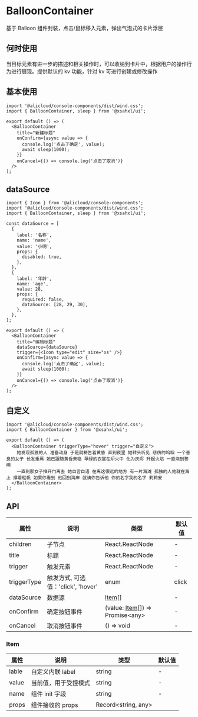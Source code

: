 # BalloonContainer

基于 Balloon 组件封装，点击/鼠标移入元素，弹出气泡式的卡片浮层

## 何时使用

当目标元素有进一步的描述和相关操作时，可以收纳到卡片中，根据用户的操作行为进行展现。提供默认的 kv 功能，针对 kv 可进行创建或修改操作

## 基本使用

```tsx
import '@alicloud/console-components/dist/wind.css';
import { BalloonContainer, sleep } from '@xsahxl/ui';

export default () => (
  <BalloonContainer
    title="新建标题"
    onConfirm={async value => {
      console.log('点击了确定', value);
      await sleep(1000);
    }}
    onCancel={() => console.log('点击了取消')}
  />
);
```

## dataSource

```tsx
import { Icon } from '@alicloud/console-components';
import '@alicloud/console-components/dist/wind.css';
import { BalloonContainer, sleep } from '@xsahxl/ui';

const dataSource = [
  {
    label: '名称',
    name: 'name',
    value: '小明',
    props: {
      disabled: true,
    },
  },
  {
    label: '年龄',
    name: 'age',
    value: 28,
    props: {
      required: false,
      dataSource: [28, 29, 30],
    },
  },
];

export default () => (
  <BalloonContainer
    title="编辑标题"
    dataSource={dataSource}
    trigger={<Icon type="edit" size="xs" />}
    onConfirm={async value => {
      console.log('点击了确定', value);
      await sleep(1000);
    }}
    onCancel={() => console.log('点击了取消')}
  />
);
```

## 自定义

```tsx
import '@alicloud/console-components/dist/wind.css';
import { BalloonContainer } from '@xsahxl/ui';

export default () => (
  <BalloonContainer triggerType="hover" trigger="自定义">
    她发现孤独的人 准备动身 于是就祷告着黄昏 直到夜里 她转头听见 悲伤的呜咽 一个善良的女子 长发垂肩 她已跟随黄昏来临 翠绿的衣裳在炉火中 化为灰烬 升起火焰 一直烧到黎明
    一直到那女子推开门离去 她自言自语 在离这很远的地方 有一片海滩 孤独的人他就在海上 撑着船帆 如果你看到 他回到海岸 就请你告诉他 你的名字我的名字 莉莉安
  </BalloonContainer>
);
```

## API

| 属性        | 说明                               | 类型                                      | 默认值 |
| ----------- | ---------------------------------- | ----------------------------------------- | ------ |
| children    | 子节点                             | React.ReactNode                           | -      |
| title       | 标题                               | React.ReactNode                           | -      |
| trigger     | 触发元素                           | React.ReactNode                           | -      |
| triggerType | 触发方式, 可选值：'click', 'hover' | enum                                      | click  |
| dataSource  | 数据源                             | [Item](#item)[]                           | -      |
| onConfirm   | 确定按钮事件                       | (value: [Item](#item)[]) => Promise<any\> | -      |
| onCancel    | 取消按钮事件                       | () => void                                | -      |

### Item

| 属性  | 说明                 | 类型                | 默认值 |
| ----- | -------------------- | ------------------- | ------ |
| lable | 自定义内联 label     | string              | -      |
| value | 当前值，用于受控模式 | string              | -      |
| name  | 组件 init 字段       | string              | -      |
| props | 组件接收的 props     | Record<string, any> |        |
